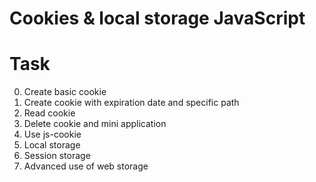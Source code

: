 Cookies & local storage
JavaScript
===================================================

Task
=============
0. Create basic cookie
1. Create cookie with expiration date and specific path
2. Read cookie
3. Delete cookie and mini application
4. Use js-cookie
5. Local storage
6. Session storage
7. Advanced use of web storage